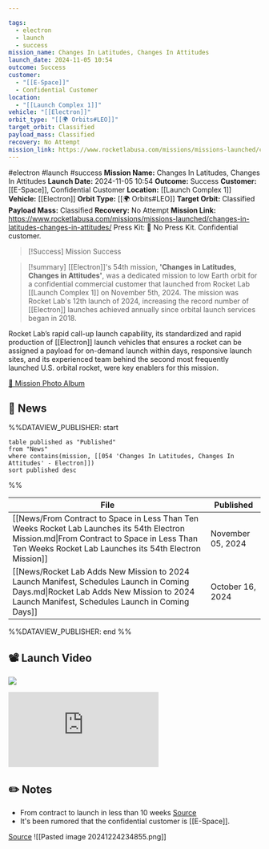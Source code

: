```yaml
---

tags:
  - electron
  - launch
  - success
mission_name: Changes In Latitudes, Changes In Attitudes
launch_date: 2024-11-05 10:54
outcome: Success
customer:
  - "[[E-Space]]"
  - Confidential Customer
location:
  - "[[Launch Complex 1]]"
vehicle: "[[Electron]]"
orbit_type: "[[🌍 Orbits#LEO]]"
target_orbit: Classified
payload_mass: Classified
recovery: No Attempt
mission_link: https://www.rocketlabusa.com/missions/missions-launched/changes-in-latitudes-changes-in-attitudes/
---
```


#electron #launch #success
**Mission Name:** Changes In Latitudes, Changes In Attitudes
**Launch Date:** 2024-11-05 10:54
**Outcome:** Success
**Customer:** [[E-Space]], Confidential Customer
**Location:** [[Launch Complex 1]]
**Vehicle:** [[Electron]]
**Orbit Type:** [[🌍 Orbits#LEO]]
**Target Orbit:** Classified
**Payload Mass:** Classified
**Recovery:** No Attempt
**Mission Link:** https://www.rocketlabusa.com/missions/missions-launched/changes-in-latitudes-changes-in-attitudes/
Press Kit: 🚫 No Press Kit. Confidential customer.

>[!Success] Mission Success

>[!summary]
[[Electron]]'s 54th mission, **'Changes in Latitudes, Changes in Attitudes'**, was a dedicated mission to low Earth orbit for a confidential commercial customer that launched from Rocket Lab [[Launch Complex 1]] on November 5th, 2024. The mission was Rocket Lab's 12th launch of 2024, increasing the record number of [[Electron]] launches achieved annually since orbital launch services began in 2018. 
>
Rocket Lab’s rapid call-up launch capability, its standardized and rapid production of [[Electron]] launch vehicles that ensures a rocket can be assigned a payload for on-demand launch within days, responsive launch sites, and its experienced team behind the second most frequently launched U.S. orbital rocket, were key enablers for this mission.
>
[📸 Mission Photo Album](https://www.flickr.com/photos/rocketlab/albums/72177720321266011/)

## 📰 News
%%DATAVIEW_PUBLISHER: start
```
table published as "Published"
from "News"
where contains(mission, [[054 'Changes In Latitudes, Changes In Attitudes' - Electron]])
sort published desc
```
%%

| File                                                                                                                                                                                                 | Published         |
| ---------------------------------------------------------------------------------------------------------------------------------------------------------------------------------------------------- | ----------------- |
| [[News/From Contract to Space in Less Than Ten Weeks Rocket Lab Launches its 54th Electron Mission.md\|From Contract to Space in Less Than Ten Weeks Rocket Lab Launches its 54th Electron Mission]] | November 05, 2024 |
| [[News/Rocket Lab Adds New Mission to 2024 Launch Manifest, Schedules Launch in Coming Days.md\|Rocket Lab Adds New Mission to 2024 Launch Manifest, Schedules Launch in Coming Days]]               | October 16, 2024  |

%%DATAVIEW_PUBLISHER: end %%
## 📽️ Launch Video

![](https://www.youtube.com/watch?v=Pku19e-MHis)
<div class="responsive-video">
<iframe src="https://www.youtube.com/embed/Pku19e-MHis" title="Rocket Lab&#39;s Electron - Changes In Latitudes, Changes In Attitudes Mission" frameborder="0" allow="accelerometer; autoplay; clipboard-write; encrypted-media; gyroscope; picture-in-picture; web-share" referrerpolicy="strict-origin-when-cross-origin" allowfullscreen></iframe>     
</div>

## ✏️ Notes

- From contract to launch in less than 10 weeks [Source](https://www.rocketlabusa.com/updates/from-contract-to-space-in-less-than-ten-weeks-rocket-lab-launches-its-54th-electron-mission/)
- It's been rumored that the confidential customer is [[E-Space]]. 

[Source](https://www.mbie.govt.nz/about/open-government-and-official-information/release-of-information/lists-of-ministerial-documents-by-portfolio/space#September)
![[Pasted image 20241224234855.png]]

